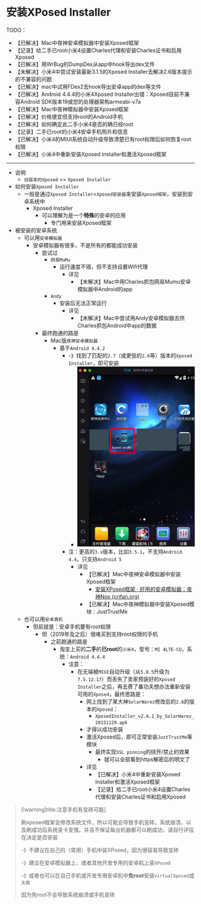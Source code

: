 # 安装XPosed Installer

TODO：

* 【已解决】Mac中夜神安卓模拟器中安装Xposed框架
* 【记录】给二手已root小米4设置Charles代理和安装Charles证书和启用Xposed
* 【已解决】用WrBug的DumpDex从app中hook导出dex文件
* 【未解决】小米4中尝试安装最新3.1.5的Xposed Installer去解决2.6版本提示的不兼容的问题
* 【已解决】mac中试用FDex2去hook导出安卓app的dex等文件
* 【已解决】Android 4.4.4的小米4Xposed Installer出错：Xposed目前不兼容Android SDK版本19或您的处理器架构armeabi-v7a
* 【已解决】Mac中夜神模拟器中安装Xposed框架
* 【已解决】价格便宜但支持root的Android手机
* 【已解决】如何确定此二手小米4是否的确已经root
* 【记录】二手已root的小米4安卓手机照片和信息
* 【已解决】小米4的MIUI系统自动升级导致清楚已有root权限后如何恢复root权限
* 【已解决】小米4中重新安装Xposed Installer和激活Xposed框架

------

* 说明
  * `旧版本的Xposed` == `Xposed Installer`
* 如何安装`Xposed Installer`
  * 一般是通过`Xposed Installer`=`Xposed安装器`来安装`Xposed框架`，安装到安卓系统中
    * Xposed Installer
      * 可以理解为是一个**特殊**的安卓的应用
        * 专门用来安装Xposed框架
* 被安装的安卓系统
  * 可以用`安卓模拟器`
    * 安卓模拟器有很多，不是所有的都能成功安装
      * 尝试过
        * `网易MuMu`
          * 运行速度不错，但不支持设置Wifi代理
            * 详见
              * 【未解决】Mac中用Charles抓包网易Mumu安卓模拟器中Android的app
        * `Andy`
          * 安装后无法正常运行
            * 详见
              * 【未解决】Mac中尝试用Andy安卓模拟器去供Charles抓包Android中app的数据
      * 最终跑通的路是
        * Mac版`夜神安卓模拟器`
          * 基于`Android 4.4.2`
            * -》找到了匹配的`2.7`（或更低的`2.6`等）版本的`Xposed Installer`，即可安装
              * ![nox_emulator_installed_xposed](../assets/img/nox_emulator_installed_xposed.jpg)
            * 注：更高的`3.x`版本，比如`3.5.1`，不支持`Android 4.4`，只支持`Android 5`
              * 详见
                * 【已解决】Mac中夜神安卓模拟器中安装Xposed框架
                  * [安装XPosed框架 · 好用的安卓模拟器：夜神Nox (crifan.org)](https://book.crifan.org/books/good_android_emulator_nox/website/usage/mac/install_xposed.html)
                * 【已解决】Mac中夜神模拟器中安装Xposed模块：JustTrustMe
  * 也可以用`安卓真机`
    * 但前提是：安卓手机要有root权限
      * 但（2019年及之后）很难买到支持root权限的手机
        * 之前跑通的路是
          * 淘宝上买的**二手**的**已root**的`小米4`，型号：`MI 4LTE-CU`，系统：`Android 4.4.4`
            * 注意：
              * 在无端被`MIUI`自动升级（从`5.8.5`升级为`7.5.12.17`）而丢失了卖家预装好的`Xposed Installer`之后，再去费了番功夫想办法重新安装可用的`Xposed`，最终思路是：
                * 网上找到了某大神`SolarWarez`修改后的`2.6`的版本的`Xposed`：
                  * `XposedInstaller_v2.6.1_by_SolarWarez_20151129.apk`
                * 才得以成功安装
                * 激活Xposed后，即可正常安装`JustTrustMe`等模块
                  * 最终实现`SSL pinning`的绕开/禁止的效果
                    * 就可以全部看到https解密后的明文了
                * 详见
                  * 【已解决】小米4中重新安装Xposed Installer和激活Xposed框架
                  * 【记录】给二手已root小米4设置Charles代理和安装Charles证书和启用Xposed

> [!warning|title:注意手机有变砖可能]
> 
> 刷xposed框架会修改系统文件，所以可能会导致手机变砖，系统崩溃。以及刷成功后系统变卡变慢。并且不保证每台机器都可以刷成功，请自行评估在决定是否安装
> 
> -》不建议在自己的（常用）手机中装XPosed，因为很容易导致变砖
> 
> -》建议在安卓模拟器上，或者其他开发专用的安卓机上装`XPosed`
> 
> -》或者也可以在自己手机或开发专用安卓机中**免root**安装`VirtualXposed`或`太极`
> 
> 因为免root不会导致系统崩溃或手机变砖
